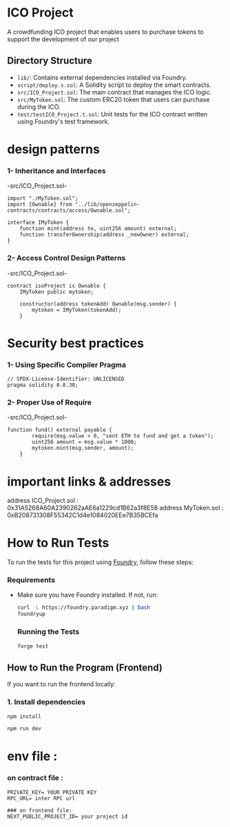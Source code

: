 # ICO Project
A crowdfunding ICO project that enables users to purchase tokens to support the development of our project


## Directory Structure

- `lib/`: Contains external dependencies installed via Foundry.
- `script/deploy.s.sol`: A Solidity script to deploy the smart contracts.
- `src/ICO_Project.sol`: The main contract that manages the ICO logic.
- `src/MyToken.sol`: The custom ERC20 token that users can purchase during the ICO.
- `test/testICO_Project.t.sol`: Unit tests for the ICO contract written using Foundry's test framework.


# design patterns

### 1- Inheritance and Interfaces
-src/ICO_Project.sol-
```solidity
import "./MyToken.sol";
import {Ownable} from "../lib/openzeppelin-contracts/contracts/access/Ownable.sol";

interface IMyToken {
    function mint(address to, uint256 amount) external;
    function transferOwnership(address _newOwner) external;
}
```

### 2- Access Control Design Patterns 
-src/ICO_Project.sol-
```solidity
contract isoProject is Ownable {
    IMyToken public mytoken;

    constructor(address tokenAdd) Ownable(msg.sender) {
        mytoken = IMyToken(tokenAdd);
    }
```


# Security best practices 

### 1- Using Specific Compiler Pragma
```solidity
// SPDX-License-Identifier: UNLICENSED
pragma solidity 0.8.30;
```

### 2- Proper Use of Require
-src/ICO_Project.sol-
```solidity
function fund() external payable {
        require(msg.value > 0, "sent ETH to fund and get a token");
        uint256 amount = msg.value * 1000;
        mytoken.mint(msg.sender, amount);
    }
```

# important links & addresses
address ICO_Project.sol : 0x31A5268A60A2390262aAE6a1229cd1B62a3f8E58
address MyToken.sol :
0xB208731308F55342C1d4e1084020EEe7B35BCEfa



# How to Run Tests

To run the tests for this project using [Foundry](https://book.getfoundry.sh/), follow these steps:

###  Requirements

- Make sure you have Foundry installed. If not, run:
  ```bash
  curl -L https://foundry.paradigm.xyz | bash
  foundryup
  ```
  ### Running the Tests
  ```bash
  forge test
  ```


##  How to Run the Program (Frontend)

If you want to run the frontend locally:

### 1. Install dependencies

```bash
npm install

npm run dev
```


# env file :
### on contract file :
```.env
PRIVATE_KEY= YOUR PRIVATE KEY
RPC_URL= inter RPC url
```
```.env
### on frontend file:
NEXT_PUBLIC_PROJECT_ID= your project id
```
